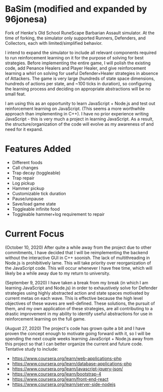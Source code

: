 # BaSim (modified and expanded by 96jonesa)

Fork of Henke's Old School RuneScape Barbarian Assault simulator. At the time of forking, the simulator only supported Runners, Defenders, and Collectors, each with limited/simplified behavior.

I intend to expand the simulator to include all relevant components required to run reinforcement learning on it for the purpose of solving for best strategies. Before implementing the entire game, I will polish the existing code, add Penance Healers and Player Healer, and give reinforcement learning a whirl on solving for useful Defender+Healer strategies in absence of Attackers. The game is very large (hundreds of state space dimensions, hundreds of actions per state, and ~100 ticks in duration), so configuring the learning process and deciding on appropriate abstractions will be no small feat.

I am using this as an opportunity to learn JavaScript + Node.js and test out reinforcement learning on JavaScript. (This seems a more worthwhile approach than implementing in C++). I have no prior experience writing JavaScript - this is very much a project in learning JavaScript. As a result, the structure/organization of the code will evolve as my awareness of and need for it expand. 

# Features Added

- Different foods
- Call changes
- Trap decay (toggleable)
- Trap repair
- Log pickup
- Hammer pickup
- Customizable tick duration
- Pause/unpause
- Save/load game state
- Toggleable infinite food
- Toggleable hammer+log requirement to repair

# Current Focus

(October 10, 2020) After quite a while away from the project due to other commitments, I have decided that I will be reimplementing the backend without the interactive GUI in C++ soonish. The lack of multithreading in Node.js is prohibitively lame. This will take priority over reorganization of the JavaScript code. This will occur whenever I have free time, which will likely be a while away due to my return to university.

(September 9, 2020) I have taken a break from my break (in which I am learning JavaScript and Node.js) in order to exhaustively solve for Defender strategies using highly abstracted action and state spaces motivated by current metas on each wave. This is effective because the high level objectives of these waves are well-defined. These solutions, the pursuit of them, and my own application of these strategies, are all contributing to a drastic improvement in my ability to identify useful abstractions for use in reinforcement learning on the full game.

(August 27, 2020) The project's code has grown quite a bit and I have proven the concept enough to motivate going forward with it, so I will be spending the next couple weeks learning JavaScript + Node.js away from this project so that I can better organize the current and future code. Tentative study to include:

- https://www.coursera.org/learn/web-applications-php
- https://www.coursera.org/learn/database-applications-php
- https://www.coursera.org/learn/javascript-jquery-json/
- https://www.coursera.org/learn/bootstrap-4
- https://www.coursera.org/learn/front-end-react
- https://www.coursera.org/learn/server-side-nodejs
